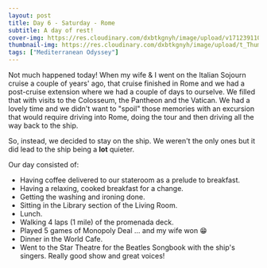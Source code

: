 ```yaml
---
layout: post
title: Day 6 - Saturday - Rome
subtitle: A day of rest!
cover-img: https://res.cloudinary.com/dxbtkgnyh/image/upload/v1712391106/2024-viking-mediterranean-odyssey/florence-to-rome_bnexh4.png
thumbnail-img: https://res.cloudinary.com/dxbtkgnyh/image/upload/t_Thumbnail/v1712391106/2024-viking-mediterranean-odyssey/florence-to-rome_bnexh4.png
tags: ["Mediterranean Odyssey"]
---
```


Not much happened today! When my wife & I went on the Italian Sojourn cruise a couple of years' ago, that cruise finished in Rome and we had a post-cruise extension where we had a couple of days to ourselve. We filled that with visits to the Colosseum, the Pantheon and the Vatican. We had a lovely time and we didn't want to "spoil" those memories with an excursion that would require driving into Rome, doing the tour and then driving all the way back to the ship.

So, instead, we decided to stay on the ship. We weren't the only ones but it did lead to the ship being a **lot** quieter.

Our day consisted of:

* Having coffee delivered to our stateroom as a prelude to breakfast.
* Having a relaxing, cooked breakfast for a change.
* Getting the washing and ironing done.
* Sitting in the Library section of the Living Room.
* Lunch.
* Walking 4 laps (1 mile) of the promenada deck.
* Played 5 games of Monopoly Deal ... and my wife won 😁
* Dinner in the World Cafe.
* Went to the Star Theatre for the Beatles Songbook with the ship's singers. Really good show and great voices!
